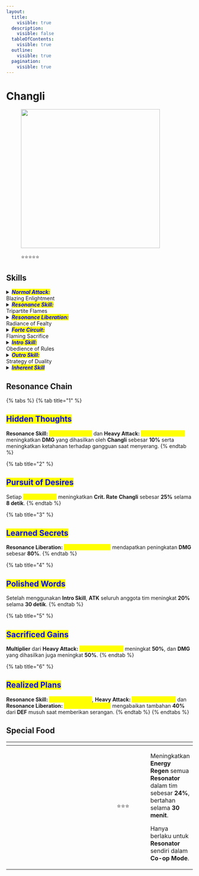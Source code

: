 ```yaml
---
layout:
  title:
    visible: true
  description:
    visible: false
  tableOfContents:
    visible: true
  outline:
    visible: true
  pagination:
    visible: true
---
```


# Changli

<figure><img src="https://wuthering.wiki/img/rolecard_1205.png" alt="" width="375"><figcaption><p><span data-gb-custom-inline data-tag="emoji" data-code="2b50">⭐</span><span data-gb-custom-inline data-tag="emoji" data-code="2b50">⭐</span><span data-gb-custom-inline data-tag="emoji" data-code="2b50">⭐</span><span data-gb-custom-inline data-tag="emoji" data-code="2b50">⭐</span><span data-gb-custom-inline data-tag="emoji" data-code="2b50">⭐</span></p></figcaption></figure>

## Skills

<details>

<summary><em><mark style="color:blue;"><strong>Normal Attack:</strong></mark></em><br>Blazing Enlightment</summary>

<mark style="color:blue;">**Basic Attack**</mark>\
Melakukan hingga **4** serangan beruntun, memberikan <img src="https://wuthering.wiki/img/element_2.png" alt="" data-size="line"> **Fusion DMG**.\
Setelah menggunakan **Basic Attack 4**, masuk ke <mark style="color:yellow;">**True Sight**</mark> selama **12 detik**.

<mark style="color:blue;">**Heavy Attack**</mark>\
Tahan **Basic Attack** saat berada di tanah untuk melakukan tebasan ke atas dengan mengorbankan **Stamina**, memberikan <img src="https://wuthering.wiki/img/element_2.png" alt="" data-size="line"> **Fusion DMG**\
Gunakan **Basic Attack** dalam waktu tertentu untuk mengaktifkan **Mid-air Attack 3**.\
\
<mark style="color:blue;">**Mid-air Attack**</mark>\
Menggunakan **Stamina** untuk melakukan hingga **4** serangan beruntun di udara, memberikan <img src="https://wuthering.wiki/img/element_2.png" alt="" data-size="line"> **Fusion DMG**.\
Setelah menggunakan **Mid-air Attack 4**, masuk ke <mark style="color:yellow;">**True Sight**</mark> selama **12 detik**.\
\
<mark style="color:blue;">**Mid-air Heavy Attack**</mark>\
Sesaat setelah menahan **Basic Attack** di udara atau menggunakan **Basic Attack&#x20;**<mark style="color:yellow;">**True Sight: Charge**</mark>, gunakan **Basic Attack** untuk melakukan serangan jatuh dengan mengorbankan **Stamina**, memberikan <img src="https://wuthering.wiki/img/element_2.png" alt="" data-size="line"> **Fusion DMG**.\
Gunakan **Basic Attack** dalam waktu tertentu untuk mengaktifkan **Basic Attack 3**.\
\
<mark style="color:blue;">**Dodge Counter**</mark>\
Gunakan **Basic Attack** setelah berhasil menghindar (**Dodge**) untuk menyerang target, memberikan <img src="https://wuthering.wiki/img/element_2.png" alt="" data-size="line"> **Fusion DMG**.

</details>

<details>

<summary><em><mark style="color:blue;"><strong>Resonance Skill:</strong></mark></em><br>Tripartite Flames</summary>

<mark style="color:blue;">T</mark><mark style="color:blue;">**rue Sight: Capture**</mark>\
Saat menggunakan **Resonance Skill**, **Changli** melesat ke arah musuh dan memasuki <mark style="color:yellow;">**True Sight**</mark> selama **12 detik**. Setelahnya, ia melakukan **Plunge ATK** yang memberikan <img src="https://wuthering.wiki/img/element_2.png" alt="" data-size="line"> **Fusion DMG**.\
<mark style="color:yellow;">**True Sight: Capture**</mark> memiliki **2** **initial charges** dan dapat menyimpan hingga **2** **Maksimum charges**.\
**charges** akan bertambah **1** setiap **12 detik**.\
Dapat digunakan di udara.

<mark style="color:blue;">**Basic Attack: True Sight - Conquest**</mark>\
Saat berada dalam <mark style="color:yellow;">**True Sight**</mark>,jika **Changli** menggunakan **Ground Basic Attack**, ia akan melepaskan <mark style="color:yellow;">**True Sight: Conquest**</mark>, melesat ke arah musuh dan memberikan <img src="https://wuthering.wiki/img/element_2.png" alt="" data-size="line"> **Fusion DMG** yang dihitung sebagai **Resonance Skill DMG**. Setelah menggunakannya, <mark style="color:yellow;">**True Sight**</mark> berakhir.

<mark style="color:blue;">**Basic Attack: True Sight - Charge**</mark>\
Saat berada dalam <mark style="color:yellow;">**True Sight**</mark>, jika **Changli** melompat atau menggunakan **Basic Attack** di udara, ia akan melepaskan <mark style="color:yellow;">**True Sight: Charge**</mark> melesat ke arah musuh dan memberikan <img src="https://wuthering.wiki/img/element_2.png" alt="" data-size="line"> **Fusion DMG** yang dihitung sebagai **Resonance Skill DMG**. Setelah menggunakannya, <mark style="color:yellow;">**True Sight**</mark> berakhir.

</details>

<details>

<summary><em><mark style="color:blue;"><strong>Resonance Liberation:</strong></mark></em><br>Radiance of Fealty</summary>

Memberikan <img src="https://wuthering.wiki/img/element_2.png" alt="" data-size="line"> **Fusion DMG** ke target di sekitar, mendapatkan **4** **stacks** <mark style="color:yellow;">**Enflamement**</mark>, dan memasuki <mark style="color:yellow;">**Fiery Feather**</mark>.\
Dapat digunakan di udara.

<mark style="color:blue;">**Fiery Feather**</mark>\
Saat **Changli** menggunakan **Heavy Attack:&#x20;**<mark style="color:yellow;">**Flaming Sacrifice**</mark> dalam **10 detik**, **ATK** meningkat **25%**, lalu <mark style="color:yellow;">**Fiery Feather**</mark> berakhir.

</details>

<details>

<summary><em><mark style="color:blue;"><strong>Forte Circuit:</strong></mark></em><br>Flaming Sacrifice</summary>

<mark style="color:blue;">**Heavy Attack: Flaming Sacrifice**</mark>\
Saat menggunakan **Heavy Attack**, jika **Changli** memiliki **4** **stack(s)&#x20;**<mark style="color:yellow;">**Enflamement**</mark>, ia akan menghabiskan semua **stack(s)** tersebut untuk melepaskan <mark style="color:yellow;">**Flaming Sacrifice**</mark>**,** memberikan <img src="https://wuthering.wiki/img/element_2.png" alt="" data-size="line"> **Fusion DMG** yang dihitung sebagai **Resonance Skill DMG**.\
Saat menggunakan <mark style="color:yellow;">**Flaming Sacrifice**</mark>, **Changli** menerima **40%** lebih sedikit **DMG**.

<mark style="color:blue;">**Enflamement**</mark>

* **Changli** dapat menyimpan hingga **4** **stack(s)** <mark style="color:yellow;">**Enflamement**</mark>.
* Mendapatkan **1** **stack(s)** <mark style="color:yellow;">**Enflamement**</mark>setiap kali **Basic Attack:&#x20;**<mark style="color:yellow;">**True Sight: Conquest**</mark> mengenai target.
* Mendapatkan **1** **stack(s)** <mark style="color:yellow;">**Enflamement**</mark> setiap kali **Basic Attack:&#x20;**<mark style="color:yellow;">**True Sight: Charge**</mark> mengenai target.
* Mendapatkan **4** t**stack(s)** <mark style="color:yellow;">**Enflamement**</mark> setiap kali menggunakan **Resonance Liberation:&#x20;**<mark style="color:yellow;">**Radiance of Fealty**</mark>.

</details>

<details>

<summary><em><mark style="color:blue;"><strong>Intro Skill:</strong></mark></em><br>Obedience of Rules</summary>

**Changli** muncul di udara, menyerang target, lalu memasuki <mark style="color:yellow;">**True Sight**</mark> selama **12 detik**.

</details>

<details>

<summary><em><mark style="color:blue;"><strong>Outro Skill:</strong></mark></em><br>Strategy of Duality</summary>

**Resonator** yang masuk akan mendapatkan **20%** <img src="https://wuthering.wiki/img/element_2.png" alt="" data-size="line"> **Fusion DMG Amplification** dan **25% Resonance Liberation DMG Amplification** selama **10 detik** atau hingga mereka diganti.

</details>

<details>

<summary><em><mark style="color:blue;"><strong>Inherent Skill</strong></mark></em></summary>

<mark style="color:blue;">**Secret Strategist**</mark>\
Saat **Changli** menggunakan **Basic Attack:&#x20;**<mark style="color:yellow;">**True Sight: Conquest**</mark> atau **Basic Attack:&#x20;**<mark style="color:yellow;">**True Sight: Charge**</mark>, untuk setiap **stack(s)** <mark style="color:yellow;">**Enflamement**</mark>, <img src="https://wuthering.wiki/img/element_2.png" alt="" data-size="line"> **Fusion DMG Bonus** meningkat **5%**.

<mark style="color:blue;">**Sweeping Force**</mark>\
Menggunakan **Heavy Attack:&#x20;**<mark style="color:yellow;">**Flaming Sacrifice**</mark> atau **Resonance Liberation:&#x20;**<mark style="color:yellow;">**Radiance of Fealty**</mark> memberikan **20%** <img src="https://wuthering.wiki/img/element_2.png" alt="" data-size="line"> **Fusion DMG Bonus** dan mengabaikan **15% DEF** musuh saat memberikan serangan.

</details>

## Resonance Chain

{% tabs %}
{% tab title="1" %}
## <mark style="color:blue;">Hidden Thoughts</mark>

**Resonance Skill:&#x20;**<mark style="color:yellow;">**Tripartite Flames**</mark> dan **Heavy Attack:&#x20;**<mark style="color:yellow;">**Flaming Sacrifice**</mark> meningkatkan **DMG** yang dihasilkan oleh **Changli** sebesar **10%** serta meningkatkan ketahanan terhadap gangguan saat menyerang.
{% endtab %}

{% tab title="2" %}
## <mark style="color:blue;">Pursuit of Desires</mark>

Setiap <mark style="color:yellow;">**Enflamement**</mark> meningkatkan **Crit. Rate** **Changli** sebesar **25%** selama **8 detik**.
{% endtab %}

{% tab title="3" %}
## <mark style="color:blue;">Learned Secrets</mark>

**Resonance Liberation:&#x20;**<mark style="color:yellow;">**Radiance of Fealty**</mark> mendapatkan peningkatan **DMG** sebesar **80%**.
{% endtab %}

{% tab title="4" %}
## <mark style="color:blue;">Polished Words</mark>

Setelah menggunakan **Intro Skill**, **ATK** seluruh anggota tim meningkat **20%** selama **30 detik**.
{% endtab %}

{% tab title="5" %}
## <mark style="color:blue;">Sacrificed Gains</mark>

**Multiplier** dari **Heavy Attack:&#x20;**<mark style="color:yellow;">**Flaming Sacrifice**</mark> meningkat **50%**, dan **DMG** yang dihasilkan juga meningkat **50%**.
{% endtab %}

{% tab title="6" %}
## <mark style="color:blue;">Realized Plans</mark>

**Resonance Skill:&#x20;**<mark style="color:yellow;">**Tripartite Flames**</mark>, **Heavy Attack:&#x20;**<mark style="color:yellow;">**Flaming Sacrifice**</mark> dan **Resonance Liberation:&#x20;**<mark style="color:yellow;">**Radiance of Fealty**</mark> mengabaikan tambahan **40%** dari **DEF** musuh saat memberikan serangan.
{% endtab %}
{% endtabs %}

## Special Food

<table data-header-hidden><thead><tr><th width="267"></th><th width="127" align="center"></th><th></th></tr></thead><tbody><tr><td><img src="https://wuthering.wiki/img/item_80001034.png" alt=""></td><td align="center"><span data-gb-custom-inline data-tag="emoji" data-code="2b50">⭐</span><span data-gb-custom-inline data-tag="emoji" data-code="2b50">⭐</span><span data-gb-custom-inline data-tag="emoji" data-code="2b50">⭐</span></td><td><p>Meningkatkan <strong>Energy Regen</strong> semua <strong>Resonator</strong> dalam tim sebesar <strong>24%</strong>, bertahan selama <strong>30 menit</strong>.</p><p>Hanya berlaku untuk <strong>Resonator</strong> sendiri dalam <strong>Co-op Mode</strong>.</p></td></tr></tbody></table>
